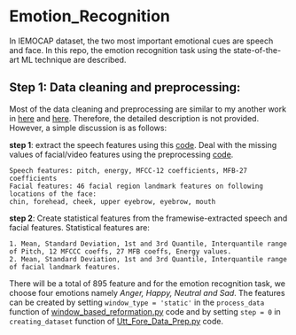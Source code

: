 # Emotion_Recognition
In IEMOCAP dataset, the two most important emotional cues are speech and face. In this repo, the emotion recognition task using the state-of-the-art ML technique are described.

## Step 1: Data cleaning and preprocessing:

Most of the data cleaning and preprocessing are similar to my another work in [here](https://github.com/sadat1971/Emotion-Forecasting/blob/master/Codes/Combine_audiovisual_data.py) and [here](https://github.com/sadat1971/Emotion-Forecasting/blob/master/Codes/window_based_reformation.py). Therefore, the detailed description is not provided. However, a simple discussion is as follows:

__step 1__: extract the speech features using this [code](https://github.com/sadat1971/Emotion-Forecasting/blob/master/Codes/audio_feat_extract.praat). Deal with the missing values of facial/video features using the preprocessing [code](https://github.com/sadat1971/Emotion-Forecasting/blob/master/Codes/Combine_audiovisual_data.py). 

```
Speech features: pitch, energy, MFCC-12 coefficients, MFB-27 coefficients
Facial features: 46 facial region landmark features on following locations of the face:
chin, forehead, cheek, upper eyebrow, eyebrow, mouth
```
__step 2__: Create statistical features from the framewise-extracted speech and facial features. Statistical features are:

```
1. Mean, Standard Deviation, 1st and 3rd Quantile, Interquantile range of Pitch, 12 MFCCC coeffs, 27 MFB coeffs, Energy values.
2. Mean, Standard Deviation, 1st and 3rd Quantile, Interquantile range of facial landmark features. 
```
There will be a total of 895 feature and for the emotion recognition task, we choose four emotions namely *Anger, Happy, Neutral and Sad*. The features can be created by setting ```window_type = 'static'``` in the ```process_data``` function of [window_based_reformation.py](https://github.com/sadat1971/Emotion-Forecasting/blob/master/Codes/window_based_reformation.py) code and by setting ```step = 0``` in ```creating_dataset``` function of [Utt_Fore_Data_Prep.py](https://github.com/sadat1971/Emotion-Forecasting/blob/master/Codes/Utt_Fore_Data_Prep.py) code.



